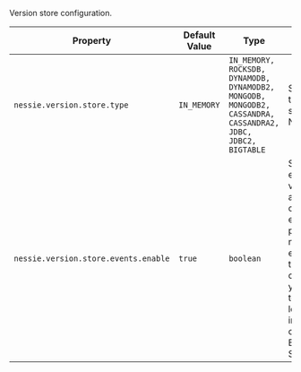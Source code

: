 Version store configuration.

| Property | Default Value | Type | Description |
|----------|---------------|------|-------------|
| `nessie.version.store.type` | `IN_MEMORY` | `IN_MEMORY, ROCKSDB, DYNAMODB, DYNAMODB2, MONGODB, MONGODB2, CASSANDRA, CASSANDRA2, JDBC, JDBC2, BIGTABLE` | Sets which type of version store to use by Nessie.  |
| `nessie.version.store.events.enable` | `true` | `boolean` | Sets whether events for the version-store are enabled. In order for events to be published,  it's not enough to enable them in the configuration; you also need to provide at least one  implementation of Nessie's EventListener SPI.  |
